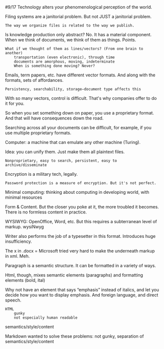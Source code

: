 #9/17
Technology alters your phenomenological perception of the world.

Filing systems are a janitorial problem. But not JUST a janitorial problem.

	The way we organize files is related to the way we publish.

Is knowledge production only abstract? No. It has a material component.
When we think of documents, we think of them as things. Points.

	What if we thought of them as lines/vectors? (From one brain to another)
		transportation (even electronic), through time
		documents are amorphous, moving, indeterminate
		When is something done moving? Never?

Emails, term papers, etc. have different vector formats. And along with the formats, sets of affordances.

	Persistency, searchability, storage—document type affects this

With so many vectors, control is difficult. That's why companies offer to do it for you.

So when you set something down on paper, you use a proprietary format. And that will have consequences down the road.

Searching across all your documents can be difficult, for example, if you use multiple proprietary formats.

Computer: a machine that can emulate any other machine (Turing).

Idea: you can unify them. Just make them all plaintext files.

	Nonproprietary, easy to search, persistent, easy to archive/disseminate

Encryption is a military tech, legally.

	Password protection is a measure of encryption. But it's not perfect.

Minimal computing: thinking about computing in developing world, with minimal resources

Form & Content. But the closer you poke at it, the more troubled it becomes.
	There is no formless content in practice.

WYSIWYG: OpenOffice, Word, etc. But this requires a subterranean level of markup. wysiNwyg

Writer also performs the job of a typesetter in this format. Introduces huge insufficiency.

The x in .docx = Microsoft tried very hard to make the underneath markup in xml. Meh.

Paragraph is a semantic structure. It can be formatted in a variety of ways.

Html, though, mixes semantic elements (paragraphs) and formatting elements (bold, ital)

Why not have an element that says “emphasis” instead of italics, and let you decide how you want to display emphasis. And foreign language, and direct speech.

	HTML
		gunky
		not especially human readable

semantics/style/content

Markdown wanted to solve these problems: not gunky, separation of semantics/style/content